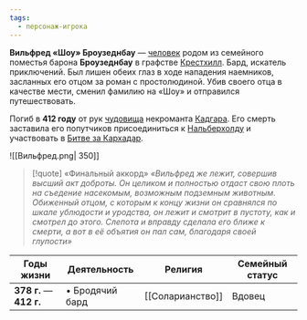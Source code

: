 ```yaml
---
tags:
  - персонаж-игрока
---
```

**Вильфред «Шоу» Броузеднбау** — [человек](Люди) родом из семейного поместья барона **Броузеднбау** в графстве [Крестхилл](Крестхилл). Бард, искатель приключений. Был лишен обеих глаз в ходе нападения наемников, засланных его отцом за роман с простолюдиной. Убив своего отца в качестве мести, сменил фамилию на «Шоу» и отправился путешествовать.

Погиб в **412 году** от рук [чудовища](Монстры) некроманта [Кадгара](Кадгар%20Бессмертный). Его смерть заставила его попутчиков присоединиться к [Нальберхолду](Нальберхолд) и участвовать в [Битве за Кархадар](Битва%20за%20Кархадар).

![[Вильфред.png| 350]]

> [!quote] «Финальный аккорд»
> *«Вильфред же лежит, совершив высший акт доброты. Он целиком и полностью отдаст свою плоть на съедение насекомым, возможным подземным животным. Обиженный отцом, с которым к концу жизни он сравнялся по шкале ублюдости и уродства, он лежит и смотрит в пустоту, как и смотрел до этого. Слепота и вправду сделала его ближе к смерти, а вот в её объятия он пал сам, благодаря своей глупости»*

| Годы жизни               | Деятельность        | Религия          | Семейный статус |
| ------------------------ | ------------------- | ---------------- | --------------- |
| **378  г.** — **412 г.** | • Бродячий бард<br> | [[Соларианство]] | Вдовец          |


